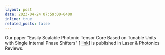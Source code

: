 ```yaml
---
layout: post
date: 2023-04-24 07:59:00-0400
inline: true
related_posts: false
---
```


Our paper "Easily Scalable Photonic Tensor Core Based on Tunable Units with Single Internal Phase Shifters" [ [link](https://onlinelibrary.wiley.com/doi/abs/10.1002/lpor.202300001/)] is published in Laser & Photonics Reviews.
